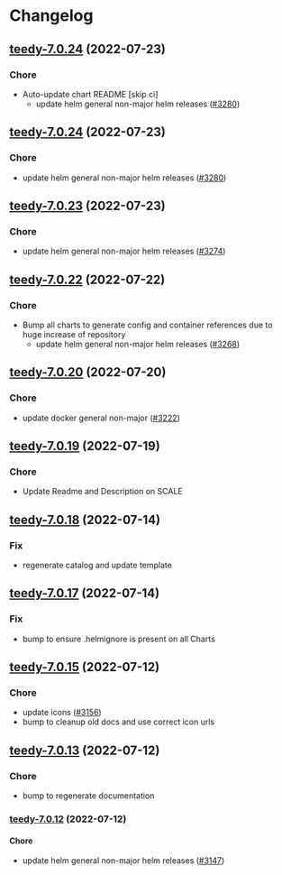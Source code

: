 # Changelog



## [teedy-7.0.24](https://github.com/truecharts/apps/compare/teedy-7.0.23...teedy-7.0.24) (2022-07-23)

### Chore

- Auto-update chart README [skip ci]
  - update helm general non-major helm releases ([#3280](https://github.com/truecharts/apps/issues/3280))




## [teedy-7.0.24](https://github.com/truecharts/apps/compare/teedy-7.0.23...teedy-7.0.24) (2022-07-23)

### Chore

- update helm general non-major helm releases ([#3280](https://github.com/truecharts/apps/issues/3280))




## [teedy-7.0.23](https://github.com/truecharts/apps/compare/teedy-7.0.22...teedy-7.0.23) (2022-07-23)

### Chore

- update helm general non-major helm releases ([#3274](https://github.com/truecharts/apps/issues/3274))




## [teedy-7.0.22](https://github.com/truecharts/apps/compare/teedy-7.0.20...teedy-7.0.22) (2022-07-22)

### Chore

- Bump all charts to generate config and container references due to huge increase of repository
  - update helm general non-major helm releases ([#3268](https://github.com/truecharts/apps/issues/3268))



## [teedy-7.0.20](https://github.com/truecharts/apps/compare/teedy-7.0.19...teedy-7.0.20) (2022-07-20)

### Chore

- update docker general non-major ([#3222](https://github.com/truecharts/apps/issues/3222))



## [teedy-7.0.19](https://github.com/truecharts/apps/compare/teedy-7.0.18...teedy-7.0.19) (2022-07-19)

### Chore

- Update Readme and Description on SCALE



## [teedy-7.0.18](https://github.com/truecharts/apps/compare/teedy-7.0.17...teedy-7.0.18) (2022-07-14)

### Fix

- regenerate catalog and update template



## [teedy-7.0.17](https://github.com/truecharts/apps/compare/teedy-7.0.15...teedy-7.0.17) (2022-07-14)

### Fix

- bump to ensure .helmignore is present on all Charts



## [teedy-7.0.15](https://github.com/truecharts/apps/compare/teedy-7.0.13...teedy-7.0.15) (2022-07-12)

### Chore

- update icons ([#3156](https://github.com/truecharts/apps/issues/3156))
- bump to cleanup old docs and use correct icon urls



## [teedy-7.0.13](https://github.com/truecharts/apps/compare/teedy-7.0.12...teedy-7.0.13) (2022-07-12)

### Chore

- bump to regenerate documentation



<a name="teedy-7.0.12"></a>
### [teedy-7.0.12](https://github.com/truecharts/apps/compare/teedy-7.0.11...teedy-7.0.12) (2022-07-12)

#### Chore

* update helm general non-major helm releases ([#3147](https://github.com/truecharts/apps/issues/3147))




